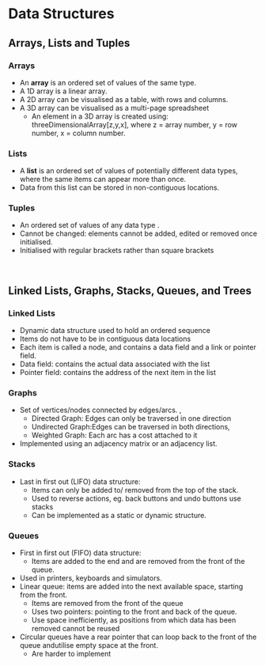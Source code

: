 # Data Structures

## Arrays, Lists and Tuples

### Arrays
- An **array** is an ordered set of values of the same type.
- A 1D array is a linear array.
- A 2D array can be visualised as a table, with rows and columns.
- A 3D array can be visualised as a multi-page spreadsheet
  - An element in a 3D array is created using: threeDimensionalArray[z,y,x], where z = array number, y = row number, x = column number.

### Lists
- A **list** is an ordered set of values of potentially different data types, where the same items can appear more than once.
- Data from this list can be stored in non-contiguous locations.

### Tuples
- An ordered set of values of any data type .
- Cannot be changed: elements cannot be added, edited or removed once initialised.
- Initialised with regular brackets rather than square brackets

<br>

## Linked Lists, Graphs, Stacks, Queues, and Trees

### Linked Lists
- Dynamic data structure used to hold an ordered sequence
- Items do not have to be in contiguous data locations
- Each item is called a node, and contains a data field and a link or pointer field.
- Data field: contains the actual data associated with the list
- Pointer field: contains the address of the next item in the list

### Graphs
- Set of vertices/nodes connected by edges/arcs. ,
  - Directed Graph: Edges can only be traversed in one direction
  - Undirected Graph:Edges can be traversed in both directions,
  - Weighted Graph: Each arc has a cost attached to it
- Implemented using an adjacency matrix or an adjacency list.

### Stacks
- Last in first out (LIFO) data structure:
  - Items can only be added to/ removed from the top of the stack.
  - Used to reverse actions, eg. back buttons and undo buttons use stacks
  - Can be implemented as a static or dynamic structure.

### Queues
- First in first out (FIFO) data structure:
  - Items are added to the end and are removed from the front of the queue.
- Used in printers, keyboards and simulators.
- Linear queue: items are added into the next available space, starting from the front.
  - Items are removed from the front of the queue
  - Uses two pointers: pointing to the front and back of the queue.
  - Use space inefficiently, as positions from which data has been removed cannot be reused
- Circular queues have a rear pointer that can loop back to the front of the queue andutilise empty space at the front.
  - Are harder to implement
